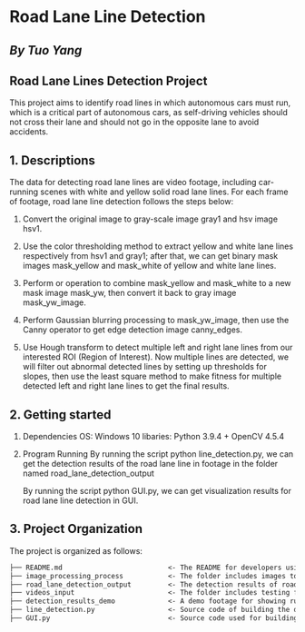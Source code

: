 # Road Lane Line Detection
## _By Tuo Yang_

## Road Lane Lines Detection Project

This project aims to identify road lines in which autonomous cars must run, which is a critical part of autonomous cars, as self-driving vehicles should not cross their lane and should not go in the opposite lane to avoid accidents.

## 1. Descriptions
The data for detecting road lane lines are video footage, including car-running scenes
with white and yellow solid road lane lines. For each frame of footage, road lane line detection
follows the steps below:

1) Convert the original image to gray-scale image gray1 and hsv image hsv1.
 
2) Use the color thresholding method to extract yellow and white lane lines respectively from hsv1 and gray1; after that, we can get binary mask images mask_yellow and mask_white of yellow and white lane lines.
   
3) Perform or operation to combine mask_yellow and mask_white to a new mask image mask_yw, then convert it
   back to gray image mask_yw_image.

4) Perform Gaussian blurring processing to mask_yw_image, then use the Canny operator to get edge detection image canny_edges.

5) Use Hough transform to detect multiple left and right lane lines from our interested ROI (Region of Interest). Now multiple lines are detected, we will filter out abnormal detected lines by setting up thresholds for slopes, then use the least square method to make fitness for multiple detected left and right lane lines to get the final results.
   
## 2. Getting started

1) Dependencies
   OS: Windows 10
   libaries: Python 3.9.4 + OpenCV 4.5.4
2) Program Running
   By running the script python line_detection.py, we can get the detection results of the road lane line in footage in the folder named road_lane_detection_output
   
   By running the script python GUI.py, we can get visualization results for road lane line detection in GUI.

## 3. Project Organization
The project is organized as follows: 

```markdown
├── README.md          				   <- The README for developers using this project.
├── image_processing_process           <- The folder includes images to display the whole image processing process for road lane line detection.
├── road_lane_detection_output         <- The detection results of road lane lines from all footages in the folder videos_input
├── videos_input                       <- The folder includes testing footage for detecting road lane lines.
├── detection_results_demo             <- A demo footage for showing running results of GUI.
├── line_detection.py                  <- Source code of building the detecting road lane lines method.
├── GUI.py             				   <- Source code used for building GUI to display results from running line_detection.py.
```